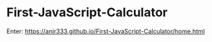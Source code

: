 # First-JavaScript-Calculator

Enter: https://anir333.github.io/First-JavaScript-Calculator/home.html
